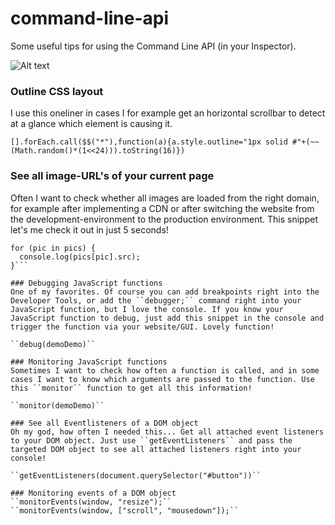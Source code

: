 # command-line-api
Some useful tips for using the Command Line API (in your Inspector).

![Alt text](https://www.dropbox.com/s/13jmctiiuhew1gv/Screenshot%202015-10-13%2013.03.32.png?dl=1 "Screenshot of some functions in use at Chrome Inspector")

### Outline CSS layout
I use this oneliner in cases I for example get an horizontal scrollbar to detect at a glance which element is causing it.

`[].forEach.call($$("*"),function(a){a.style.outline="1px solid #"+(~~(Math.random()*(1<<24))).toString(16)})`

### See all image-URL's of your current page
Often I want to check whether all images are loaded from the right domain, for example after implementing a CDN or after switching the website from the development-environment to the production environment. This snippet let's me check it out in just 5 seconds!

```var pics = $$("img");
for (pic in pics) {
  console.log(pics[pic].src);
}```

### Debugging JavaScript functions
One of my favorites. Of course you can add breakpoints right into the Developer Tools, or add the ``debugger;`` command right into your JavaScript function, but I love the console. If you know your JavaScript function to debug, just add this snippet in the console and trigger the function via your website/GUI. Lovely function!

``debug(demoDemo)``

### Monitoring JavaScript functions
Sometimes I want to check how often a function is called, and in some cases I want to know which arguments are passed to the function. Use this ``monitor`` function to get all this information!

``monitor(demoDemo)``

### See all Eventlisteners of a DOM object
Oh my god, how often I needed this... Get all attached event listeners to your DOM object. Just use ``getEventListeners`` and pass the targeted DOM object to see all attached listeners right into your console!

``getEventListeners(document.querySelector("#button"))``

### Monitoring events of a DOM object
``monitorEvents(window, "resize");``
``monitorEvents(window, ["scroll", "mousedown"]);``
